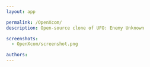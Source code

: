 ```yaml
---
layout: app

permalink: /OpenXcom/
description: Open-source clone of UFO: Enemy Unknown

screenshots:
  - OpenXcom/screenshot.png

authors:
---
```

